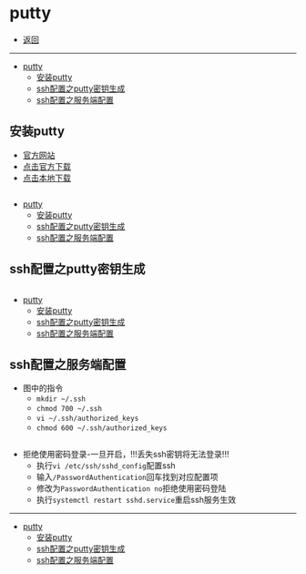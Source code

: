 # putty

- [返回](./README.md)

---

- [putty](#putty)
  - [安装putty](#安装putty)
  - [ssh配置之putty密钥生成](#ssh配置之putty密钥生成)
  - [ssh配置之服务端配置](#ssh配置之服务端配置)

## 安装putty

- [官方网站](https://putty.org/)
- [点击官方下载](https://the.earth.li/~sgtatham/putty/latest/w64/putty-64bit-0.78-installer.msi)
- [点击本地下载](https://media.huhuiyu.top/download/putty-64bit-0.78-installer.msi)

<section class="img-flex-box" >
  <section><img class="lazy-image" data-src="../images/linux/putty-install001.png" alt=""></section>
  <section><img class="lazy-image" data-src="../images/linux/putty-install002.png" alt=""></section>
  <section><img class="lazy-image" data-src="../images/linux/putty-install003.png" alt=""></section>
  <section><img class="lazy-image" data-src="../images/linux/putty-install004.png" alt=""></section>
  <section><img class="lazy-image" data-src="../images/linux/putty-install005.png" alt=""></section>
  <section><img class="lazy-image" data-src="../images/linux/putty-install006.png" alt=""></section>
</section>

- [putty](#putty)
  - [安装putty](#安装putty)
  - [ssh配置之putty密钥生成](#ssh配置之putty密钥生成)
  - [ssh配置之服务端配置](#ssh配置之服务端配置)

## ssh配置之putty密钥生成

<section class="img-flex-box" >
  <section><img class="lazy-image" data-src="../images/linux/putty-ssh001.png" alt=""></section>
  <section><img class="lazy-image" data-src="../images/linux/putty-ssh002.png" alt=""></section>
  <section><img class="lazy-image" data-src="../images/linux/putty-ssh003.png" alt=""></section>
  <section><img class="lazy-image" data-src="../images/linux/putty-ssh004.png" alt=""></section>
  <section><img class="lazy-image" data-src="../images/linux/putty-ssh005.png" alt=""></section>
  <section><img class="lazy-image" data-src="../images/linux/putty-ssh006.png" alt=""></section>
  <section><img class="lazy-image" data-src="../images/linux/putty-ssh007.png" alt=""></section>
  <section><img class="lazy-image" data-src="../images/linux/putty-ssh008.png" alt=""></section>
  <section><img class="lazy-image" data-src="../images/linux/putty-ssh009.png" alt=""></section>
  <section><img class="lazy-image" data-src="../images/linux/putty-ssh010.png" alt=""></section>
  <section><img class="lazy-image" data-src="../images/linux/putty-ssh011.png" alt=""></section>
  <section><img class="lazy-image" data-src="../images/linux/putty-ssh012.png" alt=""></section>
</section>

- [putty](#putty)
  - [安装putty](#安装putty)
  - [ssh配置之putty密钥生成](#ssh配置之putty密钥生成)
  - [ssh配置之服务端配置](#ssh配置之服务端配置)

## ssh配置之服务端配置

- 图中的指令
  - `mkdir ~/.ssh`
  - `chmod 700 ~/.ssh`
  - `vi ~/.ssh/authorized_keys`
  - `chmod 600 ~/.ssh/authorized_keys`

<section class="img-flex-box" >
  <section><img class="lazy-image" data-src="../images/linux/putty-ssh101.png" alt=""></section>
  <section><img class="lazy-image" data-src="../images/linux/putty-ssh102.png" alt=""></section>
  <section><img class="lazy-image" data-src="../images/linux/putty-ssh103.png" alt=""></section>
  <section><img class="lazy-image" data-src="../images/linux/putty-ssh104.png" alt=""></section>
</section>

- 拒绝使用密码登录-一旦开启，!!!丢失ssh密钥将无法登录!!!
  - 执行`vi /etc/ssh/sshd_config`配置ssh
  - 输入`/PasswordAuthentication`回车找到对应配置项
  - 修改为`PasswordAuthentication no`拒绝使用密码登陆
  - 执行`systemctl restart sshd.service`重启ssh服务生效

---

- [putty](#putty)
  - [安装putty](#安装putty)
  - [ssh配置之putty密钥生成](#ssh配置之putty密钥生成)
  - [ssh配置之服务端配置](#ssh配置之服务端配置)

<!-- js处理背景和css样式 -->
<script type="module" src="https://huhuiyu.top/js/github.js"></script>
